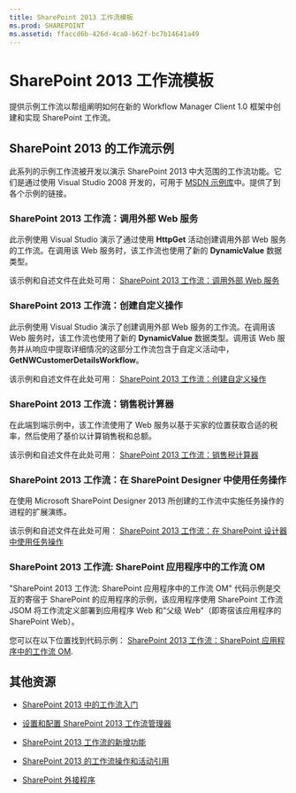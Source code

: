 ```yaml
---
title: SharePoint 2013 工作流模板
ms.prod: SHAREPOINT
ms.assetid: ffaccd6b-426d-4ca0-b62f-bc7b14641a49
---
```



# SharePoint 2013 工作流模板
提供示例工作流以帮组阐明如何在新的 Workflow Manager Client 1.0 框架中创建和实现 SharePoint 工作流。
## SharePoint 2013 的工作流示例
<a name="bkm_wfsamples"> </a>

此系列的示例工作流被开发以演示 SharePoint 2013 中大范围的工作流功能。它们是通过使用 Visual Studio 2008 开发的，可用于  [ MSDN 示例库](http://code.msdn.microsoft.com/zh-cn/)中。提供了到各个示例的链接。
  
    
    

### SharePoint 2013 工作流：调用外部 Web 服务

此示例使用 Visual Studio 演示了通过使用 **HttpGet** 活动创建调用外部 Web 服务的工作流。在调用该 Web 服务时，该工作流也使用了新的 **DynamicValue** 数据类型。
  
    
    
该示例和自述文件在此处可用： [SharePoint 2013 工作流：调用外部 Web 服务](http://code.msdn.microsoft.com/zh-cn/SharePoint-2013-workflow-48ea87d4)
  
    
    

### SharePoint 2013 工作流：创建自定义操作

此示例使用 Visual Studio 演示了创建调用外部 Web 服务的工作流。在调用该 Web 服务时，该工作流也使用了新的 **DynamicValue** 数据类型。调用该 Web 服务并从响应中提取详细情况的这部分工作流包含于自定义活动中， **GetNWCustomerDetailsWorkflow**。
  
    
    
该示例和自述文件在此处可用： [SharePoint 2013 工作流：创建自定义操作](http://code.msdn.microsoft.com/zh-cn/SharePoint-2013-workflow-41e5c0f9)
  
    
    

### SharePoint 2013 工作流：销售税计算器

在此端到端示例中，该工作流使用了 Web 服务以基于买家的位置获取合适的税率，然后使用了基价以计算销售税和总额。
  
    
    
该示例和自述文件在此处可用： [SharePoint 2013 工作流：销售税计算器](http://code.msdn.microsoft.com/zh-cn/SharePoint-2013-workflow-f7a1a8ba)
  
    
    

### SharePoint 2013 工作流：在 SharePoint Designer 中使用任务操作

在使用 Microsoft SharePoint Designer 2013 所创建的工作流中实施任务操作的进程的扩展演练。
  
    
    
该示例和自述文件在此处可用： [SharePoint 2013 工作流：在 SharePoint 设计器中使用任务操作](http://code.msdn.microsoft.com/zh-cn/SharePoint-2013-workflow-942a5441)
  
    
    

### SharePoint 2013 工作流: SharePoint 应用程序中的工作流 OM

"SharePoint 2013 工作流: SharePoint 应用程序中的工作流 OM" 代码示例是交互的寄宿于 SharePoint 的应用程序的示例，该应用程序使用 SharePoint 工作流 JSOM 将工作流定义部署到应用程序 Web 和"父级 Web"（即寄宿该应用程序的 SharePoint Web）。
  
    
    
您可以在以下位置找到代码示例： [SharePoint 2013 工作流：SharePoint 应用程序中的工作流 OM](http://code.msdn.microsoft.com/zh-cn/SharePoint-2013-workflow-050f5211).
  
    
    

## 其他资源
<a name="bkm_additional"> </a>


-  [SharePoint 2013 中的工作流入门](get-started-with-workflows-in-sharepoint-2013.md)
    
  
-  [设置和配置 SharePoint 2013 工作流管理器](set-up-and-configure-sharepoint-2013-workflow-manager.md)
    
  
-  [SharePoint 2013 工作流的新增功能](what-s-new-in-workflows-for-sharepoint-2013.md)
    
  
-  [SharePoint 2013 的工作流操作和活动引用](workflow-actions-and-activities-reference-for-sharepoint-2013.md)
    
  
-  [SharePoint 外接程序](http://msdn.microsoft.com/library/cd1eda9e-8e54-4223-93a9-a6ea0d18df70%28Office.15%29.aspx)
    
  


